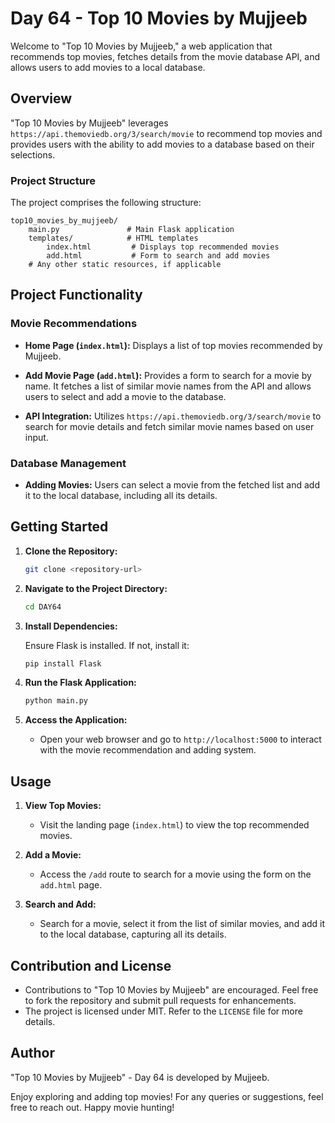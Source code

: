 # Day 64 - Top 10 Movies by Mujjeeb

Welcome to "Top 10 Movies by Mujjeeb," a web application that recommends top movies, fetches details from the movie database API, and allows users to add movies to a local database.

## Overview

"Top 10 Movies by Mujjeeb" leverages `https://api.themoviedb.org/3/search/movie` to recommend top movies and provides users with the ability to add movies to a database based on their selections.

### Project Structure

The project comprises the following structure:

```
top10_movies_by_mujjeeb/
    main.py               # Main Flask application
    templates/            # HTML templates
        index.html         # Displays top recommended movies
        add.html           # Form to search and add movies
    # Any other static resources, if applicable
```

## Project Functionality

### Movie Recommendations

- **Home Page (`index.html`):** Displays a list of top movies recommended by Mujjeeb.

- **Add Movie Page (`add.html`):** Provides a form to search for a movie by name. It fetches a list of similar movie names from the API and allows users to select and add a movie to the database.

- **API Integration:** Utilizes `https://api.themoviedb.org/3/search/movie` to search for movie details and fetch similar movie names based on user input.

### Database Management

- **Adding Movies:** Users can select a movie from the fetched list and add it to the local database, including all its details.

## Getting Started

1. **Clone the Repository:**

   ```bash
   git clone <repository-url>
   ```

2. **Navigate to the Project Directory:**

   ```bash
   cd DAY64
   ```

3. **Install Dependencies:**

   Ensure Flask is installed. If not, install it:

   ```bash
   pip install Flask
   ```

4. **Run the Flask Application:**

   ```bash
   python main.py
   ```

5. **Access the Application:**

   - Open your web browser and go to `http://localhost:5000` to interact with the movie recommendation and adding system.

## Usage

1. **View Top Movies:**
   - Visit the landing page (`index.html`) to view the top recommended movies.

2. **Add a Movie:**
   - Access the `/add` route to search for a movie using the form on the `add.html` page.

3. **Search and Add:**
   - Search for a movie, select it from the list of similar movies, and add it to the local database, capturing all its details.

## Contribution and License

- Contributions to "Top 10 Movies by Mujjeeb" are encouraged. Feel free to fork the repository and submit pull requests for enhancements.
- The project is licensed under MIT. Refer to the `LICENSE` file for more details.

## Author

"Top 10 Movies by Mujjeeb" - Day 64 is developed by Mujjeeb.

Enjoy exploring and adding top movies! For any queries or suggestions, feel free to reach out. Happy movie hunting!